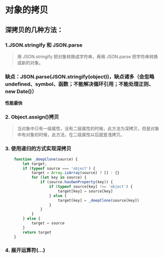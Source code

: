 # 对象的拷贝


## 深拷贝的几种方法：

### 1.JSON.stringify 和 JSON.parse
> 用 JSON.stringify 把对象转换成字符串，再用 JSON.parse 把字符串转换成新的对象。

 ### 缺点：JSON.parse(JSON.stringify(object))，缺点诸多（会忽略undefined、symbol、函数；不能解决循环引用；不能处理正则、new Date()）
**性能最快**

### 2. Object.assign()拷贝
> 当对象中只有一级属性，没有二级属性的时候，此方法为深拷贝，但是对象中有对象的时候，此方法，在二级属性以后就是浅拷贝。

### 3. 使用递归的方式实现深拷贝
```js
    function _deepClone(source) {
        let target;
        if (typeof source === 'object') {
            target = Array.isArray(source) ? [] : {}
            for (let key in source) {
                if (source.hasOwnProperty(key)) {
                    if (typeof source[key] !== 'object') {
                        target[key] = source[key]
                    } else {
                        target[key] = _deepClone(source[key])
                    }
                }
            }
        } else {
            target = source
        }
        return target
    }
```

### 4. 展开运算符(...)
